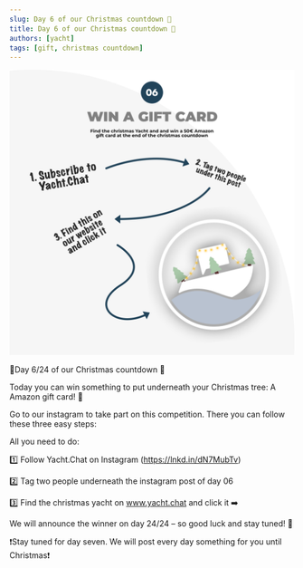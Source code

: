 ```yaml
---
slug: Day 6 of our Christmas countdown 🎄
title: Day 6 of our Christmas countdown 🎄
authors: [yacht]
tags: [gift, christmas countdown]
---
```


![Gift Card](Day06.png)

🎅Day 6/24 of our Christmas countdown 🎄

Today you can win something to put underneath your Christmas tree: A Amazon gift card! 🎉

Go to our instagram to take part on this competition. There you can follow these three easy steps:

All you need to do:

1️⃣ Follow Yacht.Chat on Instagram (https://lnkd.in/dN7MubTv)

2️⃣ Tag two people underneath the instagram post of day 06

3️⃣ Find the christmas yacht on www.yacht.chat and click it ➡️

We will announce the winner on day 24/24 – so good luck and stay tuned! 😬

❗️Stay tuned for day seven. We will post every day something for you until Christmas❗️ 